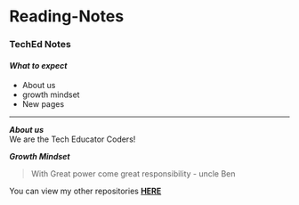 # Reading-Notes
### TechEd Notes

#### ***__What to expect__***
- About us
- growth mindset
- New pages

***

***About us***  
We are the Tech Educator Coders!

***Growth Mindset***
> With Great power come great responsibility - uncle Ben


You can view my other repositories **[HERE](https://github.com/Qasimawan99?tab=repositories)**
